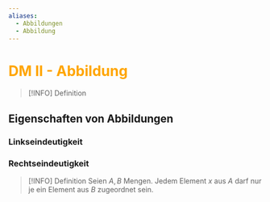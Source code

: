 ```yaml
---
aliases:
  - Abbildungen
  - Abbildung
---
```

# <font color = "orange">DM II - Abbildung</font>
>[!INFO] Definition
>
## Eigenschaften von Abbildungen
### Linkseindeutigkeit
### Rechtseindeutigkeit
>[!INFO] Definition
>Seien $A,B$ Mengen. Jedem Element $x$ aus $A$ darf nur je ein Element aus $B$ zugeordnet sein. 